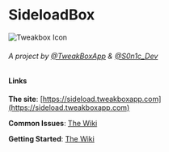 # SideloadBox
![Tweakbox Icon](https://sideload.tweakboxapp.com/cdn/fe3cd1fc2b2034d307a6298845e216c4.png?v1)
###### A project by [@TweakBoxApp](https://twitter.com/TweakBoxApp) & [@S0n1c_Dev](https://twitter.com/S0n1c_Dev)


#### Links
**The site**: [https://sideload.tweakboxapp.com](https://sideload.tweakboxapp.com)

**Common Issues**: [The Wiki](https://github.com/TweakBoxApp/SideloadBox/wiki/Common-Issues)

**Getting Started**: [The Wiki](https://github.com/TweakBoxApp/SideloadBox/wiki/Getting-Started)
